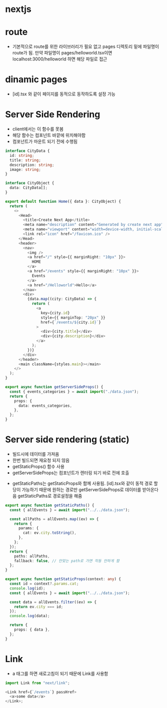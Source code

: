 # nextjs

# route

- 기본적으로 route를 위한 라이브러리가 필요 없고 pages 디렉토리 밑에 파일명이 route가 됨.
  만약 파일명이 pages/helloworld.tsx이면 localhost:3000/helloworld 하면 해당 파일로 접근

# dinamic pages

- [id].tsx 와 같이 페이지를 동적으로 동작하도록 설정 가능

# Server Side Rendering

- client에서는 이 함수를 못봄
- 해당 함수는 컴포넌트 바깥에 위치해야함
- 컴포넌트가 마운트 되기 전에 수행됨

```typescript
interface CityData {
  id: string;
  title: string;
  description: string;
  image: string;
}

interface CityObject {
  data: CityData[];
}

export default function Home({ data }: CityObject) {
  return (
    <>
      <Head>
        <title>Create Next App</title>
        <meta name="description" content="Generated by create next app" />
        <meta name="viewport" content="width=device-width, initial-scale=1" />
        <link rel="icon" href="/favicon.ico" />
      </Head>
      <header>
        <nav>
          <img />
          <a href="/" style={{ marginRight: "10px" }}>
            HOME
          </a>
          <a href="/events" style={{ marginRight: "10px" }}>
            Events
          </a>
          <a href="/Helloworld">Hello</a>
        </nav>
        <div>
          {data.map((city: CityData) => {
            return (
              <a
                key={city.id}
                style={{ marginTop: "20px" }}
                href={`/events/${city.id}`}
              >
                <div>{city.title}</div>
                <div>{city.description}</div>
              </a>
            );
          })}
        </div>
      </header>
      <main className={styles.main}></main>
    </>
  );
}

export async function getServerSideProps() {
  const { events_categories } = await import("./data.json");
  return {
    props: {
      data: events_categories,
    },
  };
}
```

# Server side rendering (static)

- 빌드시에 데이터를 가져옴
- 한번 빌드되면 재요청 되지 않음
- getStaticProps() 함수 사용
- getServerSideProps는 컴포넌트가 렌터링 되기 바로 전에 호출

* getStaticPaths는 getStaticProps와 함께 사용됨. [id].tsx와 같이 동적 경로 할당이 가능하기 때문에
  원하는 경로만 getServerSideProps로 데이터를 받아온다음 getStaticPaths로 경로설정을 해줌

```typescript
export async function getStaticPaths() {
  const { allEvents } = await import("../../data.json");

  const allPaths = allEvents.map((ev) => {
    return {
      params: {
        cat: ev.city.toString(),
      },
    };
  });
  return {
    paths: allPaths,
    fallback: false, // 안맞는 path로 가면 작동 안하게 함
  };
}

export async function getStaticProps(context: any) {
  const id = context?.params.cat;
  console.log(id);
  const { allEvents } = await import("../../data.json");

  const data = allEvents.filter((ev) => {
    return ev.city === id;
  });
  console.log(data);

  return {
    props: { data },
  };
}
```

# Link

- a 태그를 하면 새로고침이 되기 때문에 Link를 사용함

```typescript
import Link from "next/link";

<Link href={`/events`} passHref>
  <a>some data</a>
</Link>;
```

